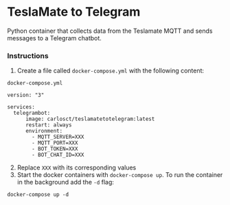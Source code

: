 # TeslaMate to Telegram

Python container that collects data from the Teslamate MQTT and sends messages to a Telegram chatbot.

### Instructions

1. Create a file called `docker-compose.yml` with the following content:
~~~
docker-compose.yml

version: "3"

services:
  telegrambot:
      image: carlosct/teslamatetotelegram:latest
      restart: always
      environment:
        - MQTT_SERVER=XXX
        - MQTT_PORT=XXX
        - BOT_TOKEN=XXX
        - BOT_CHAT_ID=XXX
~~~
2. Replace `XXX` with its corresponding values
3. Start the docker containers with `docker-compose up`. To run the container in the background add the `-d` flag:
~~~
docker-compose up -d
~~~